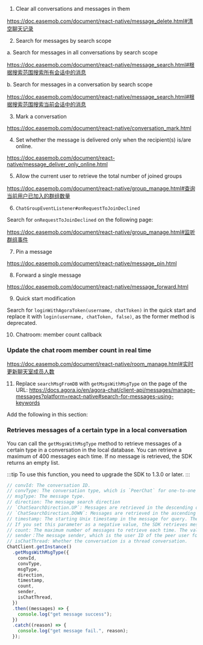 1. Clear all conversations and messages in them

https://doc.easemob.com/document/react-native/message_delete.html#清空聊天记录

2. Search for messages by search scope

a. Search for messages in all conversations by search scope

https://doc.easemob.com/document/react-native/message_search.html#根据搜索范围搜索所有会话中的消息

b. Search for messages in a conversation by search scope

https://doc.easemob.com/document/react-native/message_search.html#根据搜索范围搜索当前会话中的消息


3. Mark a conversation

https://doc.easemob.com/document/react-native/conversation_mark.html

4. Set whether the message is delivered only when the recipient(s) is/are online.  

https://doc.easemob.com/document/react-native/message_deliver_only_online.html

5. Allow the current user to retrieve the total number of joined groups

https://doc.easemob.com/document/react-native/group_manage.html#查询当前用户已加入的群组数量

6. `ChatGroupEventListener#onRequestToJoinDeclined`

Search for `onRequestToJoinDeclined` on the following page:

https://doc.easemob.com/document/react-native/group_manage.html#监听群组事件   

7. Pin a message

https://doc.easemob.com/document/react-native/message_pin.html

8. Forward a single message    

https://doc.easemob.com/document/react-native/message_forward.html


9. Quick start modification

Search for `loginWithAgoraToken(username, chatToken)` in the quick start and replace it with `login(username, chatToken, false)`, as the former method is deprecated.


10. Chatroom: member count callback

### Update the chat room member count in real time

https://doc.easemob.com/document/react-native/room_manage.html#实时更新聊天室成员人数

11. Replace `searchMsgFromDB` with `getMsgsWithMsgType` on the page of the URL: https://docs.agora.io/en/agora-chat/client-api/messages/manage-messages?platform=react-native#search-for-messages-using-keywords

Add the following in this section:

### Retrieves messages of a certain type in a local conversation

You can call the `getMsgsWithMsgType` method to retrieve messages of a certain type in a conversation in the local database. You can retrieve a maximum of 400 messages each time. If no message is retrieved, the SDK returns an empty list. 

:::tip
To use this function, you need to upgrade the SDK to 1.3.0 or later.
:::

```typescript
// convId: The conversation ID.
// convType: The conversation type, which is `PeerChat` for one-to-one chat, `GroupChat` for group chat, and `RoomChat` for chat room chat.
// msgType: The message type.
// direction: The message search direction
// `ChatSearchDirection.UP`: Messages are retrieved in the descending order of the Unix timestamp included in them.
// `ChatSearchDirection.DOWN`: Messages are retrieved in the ascending order of the Unix timestamp included in them.
// timestamp: The starting Unix timestamp in the message for query. The unit is millisecond. After this parameter is set, the SDK retrieves messages, starting from the specified one, according to the message search direction.
// If you set this parameter as a negative value, the SDK retrieves messages, starting from the current time, in the descending order of the timestamp included in them.
// count: The maximum number of messages to retrieve each time. The value range is [1,400].
// sender：The message sender, which is the user ID of the peer user for one-to-one chat or group ID for group chat. 
// isChatThread: Whether the conversation is a thread conversation.
ChatClient.getInstance()
  .getMsgsWithMsgType({
    convId,
    convType,
    msgType,
    direction,
    timestamp,
    count,
    sender,
    isChatThread,
  })
  .then((messages) => {
    console.log("get message success");
  })
  .catch((reason) => {
    console.log("get message fail.", reason);
  });
```













